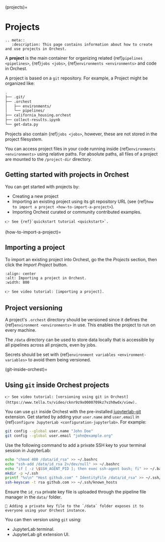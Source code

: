 (projects)=

# Projects

```{eval-rst}
.. meta::
   :description: This page contains information about how to create and use projects in Orchest.
```

A **project** is the main container for organizing related {ref}`pipelines <pipelines>`, {ref}`jobs <jobs>`, {ref}`environments <environments>` and code in Orchest.

A project is based on a `git` repository. For example, a Project might be organized like:

```sh
.
├── .git/
├── .orchest
│   ├── environments/
│   └── pipelines/
├── california_housing.orchest
├── collect-results.ipynb
└── get-data.py
```

Projects also contain {ref}`jobs <jobs>`, however, these are not stored in the project filesystem.

You can access project files in your code running inside {ref}`environments <environments>` using relative paths.
For absolute paths, all files of a project are mounted to the `/project-dir` directory.

## Getting started with projects in Orchest

You can get started with projects by:

- Creating a new project
- Importing an existing project using its git repository URL (see {ref}`how to import a project <how-to-import-a-project>`).
- Importing Orchest curated or community contributed examples.

```{tip}
👉 See {ref}`quickstart tutorial <quickstart>`.
```

(how-to-import-a-project)=

## Importing a project

To import an existing project into Orchest, go the the _Projects_ section, then click the _Import Project_ button.

```{figure} ../img/project-import.png
:align: center
:alt: Importing a project in Orchest.
:width: 800
```

```{tip}
👉 See video tutorial: [importing a project].
```

[importing a project]: https://www.tella.tv/video/cknr7of9c000409jr5gx4efjy/view

## Project versioning

A project's `.orchest` directory should be versioned since it defines the {ref}`environment <environments>` in use. This enables the project to run on every machine.

The `/data` directory can be used to store data locally that is accessible by all pipelines across all projects, even by jobs.

Secrets should be set with {ref}`environment variables <environment-variables>` to avoid them being versioned.

(git-inside-orchest)=

## Using `git` inside Orchest projects

```{tip}
👉 See video tutorial: [versioning using git in Orchest](https://www.tella.tv/video/cknr9z9x0000709kz7vzh0wdx/view).
```

You can use `git` inside Orchest with the pre-installed [jupyterlab-git](https://github.com/jupyterlab/jupyterlab-git) extension.
Get started by adding your `user.name` and `user.email` in {ref}`configure JupyterLab <configuration-jupyterlab>`. For example:

```sh
git config --global user.name "John Doe"
git config --global user.email "john@example.org"
```

Use the following command to add a private SSH key to your terminal session in JupyterLab:

```sh
echo "chmod 400 /data/id_rsa" >> ~/.bashrc
echo "ssh-add /data/id_rsa 2>/dev/null" >> ~/.bashrc
echo "if [ -z \$SSH_AGENT_PID ]; then exec ssh-agent bash; fi" >> ~/.bashrc
mkdir -p ~/.ssh
printf "%s\n" "Host github.com" " IdentityFile /data/id_rsa" >> ~/.ssh/config
ssh-keyscan -t rsa github.com >> ~/.ssh/known_hosts
```

Ensure the `id_rsa` private key file is uploaded through the pipeline file manager in the `data/` folder.

```{warning}
🚨 Adding a private key file to the `/data` folder exposes it to everyone using your Orchest instance.
```

You can then version using `git` using:

- JupyterLab terminal.
- JupyterLab git extension UI.
